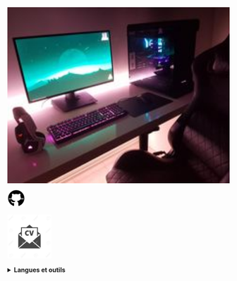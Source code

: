 <!---# ![sadouni-khouira](https://github.com/sadouni-khouira/sadouni-khouira/blob/main/images.jpeg)--->
<!-----<img align='center' width=50%   margin-right:80px src="https://github.com/sadouni-khouira/sadouni-khouira/blob/main/gifdev.gif"> <br/>)----->
<img align='center' width=100% height="400" src="https://github.com/sadouni-khouira/sadouni-khouira/blob/main/img6.jpg">

<br/>
  
  <a href="https://github.com/sadouni-khouira" ><img  height="40" width="40px" src="https://github.com/sadouni-khouira/sadouni-khouira/blob/main/github.png"></a>
<!---  <a href="linkedin.com/in/khouira-sadouni- 8a8359139" ><img  height="40" width="40px" src="https://github.com/sadouni-khouira/sadouni-khouira/blob/main/linkedin.png"></a>--->
 <a href="https://github.com/sadouni-khouira/sadouni-khouira/blob/main/CVkhouira.pdf" ><img height="100" width="100px" src="https://github.com/sadouni-khouira/sadouni-khouira/blob/main/cv2.jpeg"></a>
     
<details>
<br/>
   <summary><b> Langues et outils</summary> 
<!-----<sumary> <strong>------>
     <h3> Langage de structure, de mise en forme et de programmation :</h3>
       <!---- </strong></sumary><br/><br/>------>
            
   <img src="https://github.com/sadouni-khouira/sadouni-khouira/blob/main/TOUT.png">   <br/>
   <img  alt="Visual Studio Code" width="50px" src="https://raw.githubusercontent.com/GroovyHooked/GroovyHooked/main/visual-studio-code.png">
 
 <!--- .Frameworks: Bootstrap, Jquery et Laravel <br/>--->
   
  <!---.Mise en place de Responsive Design, mise en place du versionning <br/> --->                                                  
  .<h3>SGBD :</h3>    
   <img src="https://github.com/sadouni-khouira/sadouni-khouira/blob/main/SQL1.jpeg"> <br/>
   .<h3>Initiation aux méthodes Agile .Appuyer sur l'image !</h3> <br/>
   <br/>
    <a href="https://www.youtube.com/watch?v=NnrI77xVMOc" ><img  height="500" width="800px" src="https://github.com/sadouni-khouira/sadouni-khouira/blob/main/imageagile.jpg"></a>
   
.<h3>Certification OPQUAST "Maîtrise de la qualité en projet Web - V4"</h3><br/><br/> 
  <img src="https://github.com/sadouni-khouira/sadouni-khouira/blob/main/opquast.png"> <br/>
       
         Avancement :100 %
         Score Moyen :100/100
         Moyenne des examens blancs :1000/1000
         Examen :
         Publier en ligne
         Score :805/1000
         Délivré le :	
         17 décembre 2020
         Validité:17 décembre 2025
         Certificat:MQW-V4-2020
         Code de vérification:TGDJI1
   
   
    
</details>
 
      
      
